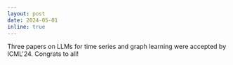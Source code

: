 ```yaml
---
layout: post
date: 2024-05-01
inline: true
---
```

Three papers on LLMs for time series and graph learning were accepted by ICML'24. Congrats to all!